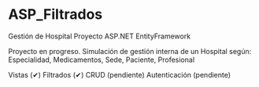 # ASP_Filtrados
Gestión de Hospital Proyecto ASP.NET EntityFramework

Proyecto en progreso. Simulación de gestión interna de un Hospital según:
Especialidad,
Medicamentos,
Sede,
Paciente,
Profesional

Vistas (✔)
Filtrados (✔)
CRUD (pendiente)
Autenticación (pendiente)

